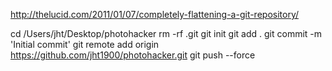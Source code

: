 

http://thelucid.com/2011/01/07/completely-flattening-a-git-repository/

cd /Users/jht/Desktop/photohacker
rm -rf .git
git init
git add .
git commit -m 'Initial commit'
git remote add origin https://github.com/jht1900/photohacker.git
git push --force
